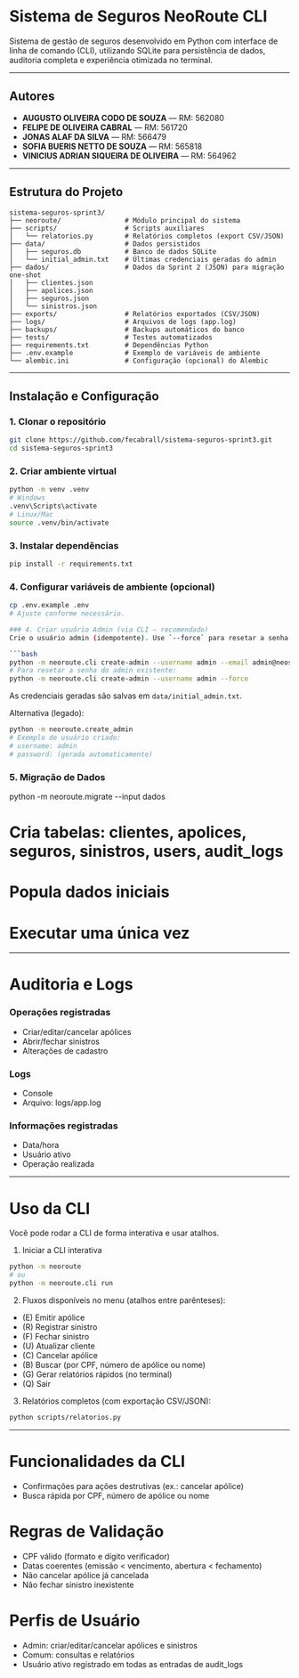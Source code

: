 # Sistema de Seguros NeoRoute CLI

Sistema de gestão de seguros desenvolvido em Python com interface de linha de comando (CLI), utilizando SQLite para persistência de dados, auditoria completa e experiência otimizada no terminal.

---

## Autores

- **AUGUSTO OLIVEIRA CODO DE SOUZA** — RM: 562080  
- **FELIPE DE OLIVEIRA CABRAL** — RM: 561720  
- **JONAS ALAF DA SILVA** — RM: 566479  
- **SOFIA BUERIS NETTO DE SOUZA** — RM: 565818  
- **VINICIUS ADRIAN SIQUEIRA DE OLIVEIRA** — RM: 564962  

---

## Estrutura do Projeto

```
sistema-seguros-sprint3/
├── neoroute/                # Módulo principal do sistema
├── scripts/                 # Scripts auxiliares
│   └── relatorios.py        # Relatórios completos (export CSV/JSON)
├── data/                    # Dados persistidos
│   ├── seguros.db           # Banco de dados SQLite
│   └── initial_admin.txt    # Últimas credenciais geradas do admin
├── dados/                   # Dados da Sprint 2 (JSON) para migração one-shot
│   ├── clientes.json
│   ├── apolices.json
│   ├── seguros.json
│   └── sinistros.json
├── exports/                 # Relatórios exportados (CSV/JSON)
├── logs/                    # Arquivos de logs (app.log)
├── backups/                 # Backups automáticos do banco
├── tests/                   # Testes automatizados
├── requirements.txt         # Dependências Python
├── .env.example             # Exemplo de variáveis de ambiente
└── alembic.ini              # Configuração (opcional) do Alembic
```

---

## Instalação e Configuração

### 1. Clonar o repositório
```bash
git clone https://github.com/fecabrall/sistema-seguros-sprint3.git
cd sistema-seguros-sprint3
```

### 2. Criar ambiente virtual
```bash
python -m venv .venv
# Windows
.venv\Scripts\activate
# Linux/Mac
source .venv/bin/activate
```

### 3. Instalar dependências
```bash
pip install -r requirements.txt
```

### 4. Configurar variáveis de ambiente (opcional)
```bash
cp .env.example .env
# Ajuste conforme necessário.

### 4. Criar usuário Admin (via CLI – recomendado)
Crie o usuário admin (idempotente). Use `--force` para resetar a senha se já existir:

```bash
python -m neoroute.cli create-admin --username admin --email admin@neoseguros.com
# Para resetar a senha do admin existente:
python -m neoroute.cli create-admin --username admin --force
```

As credenciais geradas são salvas em `data/initial_admin.txt`.

Alternativa (legado):
```bash
python -m neoroute.create_admin
# Exemplo de usuário criado:
# username: admin
# password: (gerada automaticamente)
```

### 5. Migração de Dados
python -m neoroute.migrate --input dados
# Cria tabelas: clientes, apolices, seguros, sinistros, users, audit_logs
# Popula dados iniciais
# Executar uma única vez

---

# Auditoria e Logs

### Operações registradas
- Criar/editar/cancelar apólices  
- Abrir/fechar sinistros  
- Alterações de cadastro  

### Logs
- Console  
- Arquivo: logs/app.log  

### Informações registradas
- Data/hora  
- Usuário ativo  
- Operação realizada  

---

# Uso da CLI

Você pode rodar a CLI de forma interativa e usar atalhos.

1) Iniciar a CLI interativa

```bash
python -m neoroute
# ou
python -m neoroute.cli run
```

2) Fluxos disponíveis no menu (atalhos entre parênteses):

- (E) Emitir apólice
- (R) Registrar sinistro
- (F) Fechar sinistro
- (U) Atualizar cliente
- (C) Cancelar apólice
- (B) Buscar (por CPF, número de apólice ou nome)
- (G) Gerar relatórios rápidos (no terminal)
- (Q) Sair

3) Relatórios completos (com exportação CSV/JSON):

```bash
python scripts/relatorios.py
```

---

# Funcionalidades da CLI
- Confirmações para ações destrutivas (ex.: cancelar apólice)  
- Busca rápida por CPF, número de apólice ou nome  

# Regras de Validação
- CPF válido (formato e dígito verificador)  
- Datas coerentes (emissão < vencimento, abertura < fechamento)  
- Não cancelar apólice já cancelada  
- Não fechar sinistro inexistente  

# Perfis de Usuário
- Admin: criar/editar/cancelar apólices e sinistros  
- Comum: consultas e relatórios  
- Usuário ativo registrado em todas as entradas de audit_logs